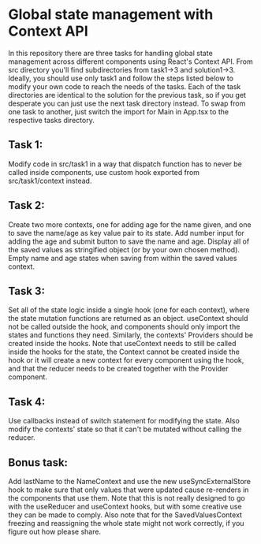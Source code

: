 # Global state management with Context API

In this repository there are three tasks for handling global state management across different components using React's Context API. From src directory you'll find subdirectories from task1->3 and solution1->3. Ideally, you should use only task1 and follow the steps listed below to modify your own code to reach the needs of the tasks. Each of the task directories are identical to the solution for the previous task, so if you get desperate you can just use the next task directory instead. To swap from one task to another, just switch the import for Main in App.tsx to the respective tasks directory.

## Task 1: 
Modify code in src/task1 in a way that dispatch function has to never be called inside components, use custom hook exported from src/task1/context instead.

## Task 2: 
Create two more contexts, one for adding age for the name given, and one to save the name/age as key value pair to its state. Add number input for adding the age and submit button to save the name and age. Display all of the saved values as stringified object (or by your own chosen method). Empty name and age states when saving from within the saved values context.

## Task 3: 
Set all of the state logic inside a single hook (one for each context), where the state mutation functions are returned as an object. useContext should not be called outside the hook, and components should only import the states and functions they need. Similarly, the contexts' Providers should be created inside the hooks. Note that useContext needs to still be called inside the hooks for the state, the Context cannot be created inside the hook or it will create a new context for every component using the hook, and that the reducer needs to be created together with the Provider component.

## Task 4: 
Use callbacks instead of switch statement for modifying the state. Also modify the contexts' state so that it can't be mutated without calling the reducer.

## Bonus task:
Add lastName to the NameContext and use the new useSyncExternalStore hook to make sure that only values that were updated cause re-renders in the components that use them. Note that this is not really designed to go with the useReducer and useContext hooks, but with some creative use they can be made to comply. Also note that for the SavedValuesContext freezing and reassigning the whole state might not work correctly, if you figure out how please share.